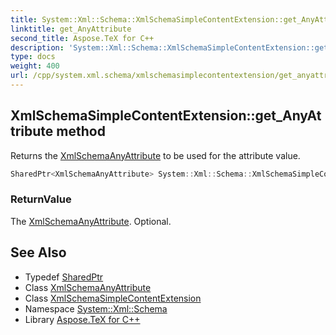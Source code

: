 ```yaml
---
title: System::Xml::Schema::XmlSchemaSimpleContentExtension::get_AnyAttribute method
linktitle: get_AnyAttribute
second_title: Aspose.TeX for C++
description: 'System::Xml::Schema::XmlSchemaSimpleContentExtension::get_AnyAttribute method. Returns the XmlSchemaAnyAttribute to be used for the attribute value in C++.'
type: docs
weight: 400
url: /cpp/system.xml.schema/xmlschemasimplecontentextension/get_anyattribute/
---
```

## XmlSchemaSimpleContentExtension::get_AnyAttribute method


Returns the [XmlSchemaAnyAttribute](../../xmlschemaanyattribute/) to be used for the attribute value.

```cpp
SharedPtr<XmlSchemaAnyAttribute> System::Xml::Schema::XmlSchemaSimpleContentExtension::get_AnyAttribute()
```


### ReturnValue

The [XmlSchemaAnyAttribute](../../xmlschemaanyattribute/). Optional.

## See Also

* Typedef [SharedPtr](../../../system/sharedptr/)
* Class [XmlSchemaAnyAttribute](../../xmlschemaanyattribute/)
* Class [XmlSchemaSimpleContentExtension](../)
* Namespace [System::Xml::Schema](../../)
* Library [Aspose.TeX for C++](../../../)
